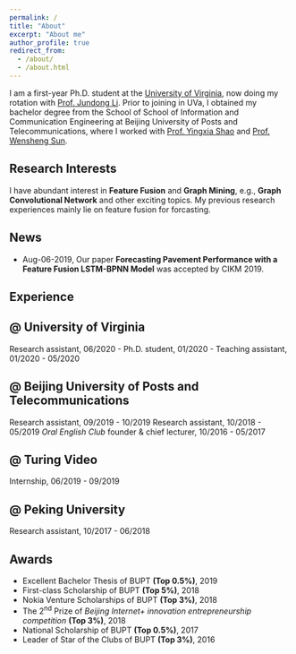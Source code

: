 ```yaml
---
permalink: /
title: "About"
excerpt: "About me"
author_profile: true
redirect_from:
  - /about/
  - /about.html
---
```


I am a first-year Ph.D. student at the [University of Virginia](http://www.virginia.edu/), now doing my rotation with [Prof. Jundong Li](http://people.virginia.edu/~jl6qk/). Prior to joining in UVa, I obtained my bachelor degree from the School of School of Information and Communication Engineering at Beijing University of Posts and Telecommunications, where I worked with [Prof. Yingxia Shao](https://shaoyx.github.io/) and [Prof. Wensheng Sun](https://bkso.baidu.com/item/%E5%AD%99%E6%96%87%E7%94%9F/23658543).

Research Interests
---
I have abundant interest in **Feature Fusion** and **Graph Mining**, e.g., **Graph Convolutional Network** and other exciting topics. My previous research experiences mainly lie on feature fusion for forcasting.

News
------
* Aug-06-2019, Our paper **Forecasting Pavement Performance with a Feature Fusion LSTM-BPNN Model** was accepted by CIKM 2019.

Experience
------

@ University of Virginia
---
Research assistant, 06/2020 -
Ph.D. student, 01/2020 -
Teaching assistant, 01/2020 - 05/2020

@ Beijing University of Posts and Telecommunications
---
Research assistant, 09/2019 - 10/2019
Research assistant, 10/2018 - 05/2019
*Oral English Club* founder & chief lecturer, 10/2016 - 05/2017

@ Turing Video
---
Internship, 06/2019 - 09/2019

@ Peking University
---
Research assistant, 10/2017 - 06/2018



Awards
------
* Excellent Bachelor Thesis of BUPT **(Top 0.5%)**, 2019
* First-class Scholarship of BUPT **(Top 5%)**, 2018
* Nokia Venture Scholarships of BUPT **(Top 3%)**, 2018
* The 2<sup>nd</sup> Prize of *Beijing Internet+ innovation entrepreneurship competition* **(Top 3%)**, 2018
* National Scholarship of BUPT **(Top 0.5%)**, 2017
* Leader of Star of the Clubs of BUPT **(Top 3%)**, 2016

